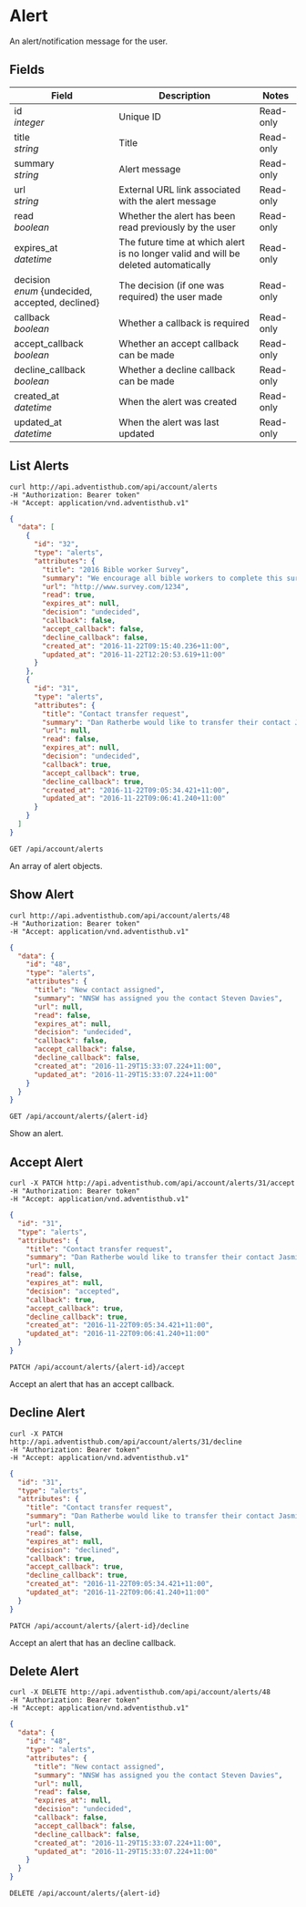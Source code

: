 # Alert

An alert/notification message for the user.

## Fields

Field | Description | Notes
--------- | ------- | -------
id<br> *integer* | Unique ID | Read-only
title<br> *string* | Title | Read-only
summary<br> *string* | Alert message | Read-only
url<br> *string* | External URL link associated with the alert message | Read-only
read<br>*boolean* | Whether the alert has been read previously by the user | Read-only
expires_at<br>*datetime* | The future time at which alert is no longer valid and will be deleted automatically | Read-only
decision<br>*enum* {undecided, accepted, declined}| The decision (if one was required) the user made | Read-only
callback<br>*boolean* | Whether a callback is required | Read-only
accept_callback<br>*boolean* | Whether an accept callback can be made | Read-only
decline_callback<br>*boolean* | Whether a decline callback can be made | Read-only
created_at<br>*datetime* | When the alert was created | Read-only
updated_at<br>*datetime* | When the alert was last updated | Read-only

## List Alerts
```shell
curl http://api.adventisthub.com/api/account/alerts
-H "Authorization: Bearer token"
-H "Accept: application/vnd.adventisthub.v1"
```

```json
{
  "data": [
    {
      "id": "32",
      "type": "alerts",
      "attributes": {
        "title": "2016 Bible worker Survey",
        "summary": "We encourage all bible workers to complete this survey to help us understand your needs.",
        "url": "http://www.survey.com/1234",
        "read": true,
        "expires_at": null,
        "decision": "undecided",
        "callback": false,
        "accept_callback": false,
        "decline_callback": false,
        "created_at": "2016-11-22T09:15:40.236+11:00",
        "updated_at": "2016-11-22T12:20:53.619+11:00"
      }
    },
    {
      "id": "31",
      "type": "alerts",
      "attributes": {
        "title": "Contact transfer request",
        "summary": "Dan Ratherbe would like to transfer their contact Jasmine Fondu to you",
        "url": null,
        "read": false,
        "expires_at": null,
        "decision": "undecided",
        "callback": true,
        "accept_callback": true,
        "decline_callback": true,
        "created_at": "2016-11-22T09:05:34.421+11:00",
        "updated_at": "2016-11-22T09:06:41.240+11:00"
      }
    }
  ]
}
```
`GET /api/account/alerts`

An array of alert objects.

## Show Alert

```shell
curl http://api.adventisthub.com/api/account/alerts/48
-H "Authorization: Bearer token"
-H "Accept: application/vnd.adventisthub.v1"
```
```json
{
  "data": {
    "id": "48",
    "type": "alerts",
    "attributes": {
      "title": "New contact assigned",
      "summary": "NNSW has assigned you the contact Steven Davies",
      "url": null,
      "read": false,
      "expires_at": null,
      "decision": "undecided",
      "callback": false,
      "accept_callback": false,
      "decline_callback": false,
      "created_at": "2016-11-29T15:33:07.224+11:00",
      "updated_at": "2016-11-29T15:33:07.224+11:00"
    }
  }
}
```

`GET /api/account/alerts/{alert-id}`

Show an alert.

## Accept Alert
```shell
curl -X PATCH http://api.adventisthub.com/api/account/alerts/31/accept
-H "Authorization: Bearer token"
-H "Accept: application/vnd.adventisthub.v1"
```
```json
{
  "id": "31",
  "type": "alerts",
  "attributes": {
    "title": "Contact transfer request",
    "summary": "Dan Ratherbe would like to transfer their contact Jasmine Fondu to you",
    "url": null,
    "read": false,
    "expires_at": null,
    "decision": "accepted",
    "callback": true,
    "accept_callback": true,
    "decline_callback": true,
    "created_at": "2016-11-22T09:05:34.421+11:00",
    "updated_at": "2016-11-22T09:06:41.240+11:00"
  }
}
```

`PATCH /api/account/alerts/{alert-id}/accept`

Accept an alert that has an accept callback.

## Decline Alert
```shell
curl -X PATCH http://api.adventisthub.com/api/account/alerts/31/decline
-H "Authorization: Bearer token"
-H "Accept: application/vnd.adventisthub.v1"
```
```json
{
  "id": "31",
  "type": "alerts",
  "attributes": {
    "title": "Contact transfer request",
    "summary": "Dan Ratherbe would like to transfer their contact Jasmine Fondu to you",
    "url": null,
    "read": false,
    "expires_at": null,
    "decision": "declined",
    "callback": true,
    "accept_callback": true,
    "decline_callback": true,
    "created_at": "2016-11-22T09:05:34.421+11:00",
    "updated_at": "2016-11-22T09:06:41.240+11:00"
  }
}
```

`PATCH /api/account/alerts/{alert-id}/decline`

Accept an alert that has an decline callback.

## Delete Alert
```shell
curl -X DELETE http://api.adventisthub.com/api/account/alerts/48
-H "Authorization: Bearer token"
-H "Accept: application/vnd.adventisthub.v1"
```
```json
{
  "data": {
    "id": "48",
    "type": "alerts",
    "attributes": {
      "title": "New contact assigned",
      "summary": "NNSW has assigned you the contact Steven Davies",
      "url": null,
      "read": false,
      "expires_at": null,
      "decision": "undecided",
      "callback": false,
      "accept_callback": false,
      "decline_callback": false,
      "created_at": "2016-11-29T15:33:07.224+11:00",
      "updated_at": "2016-11-29T15:33:07.224+11:00"
    }
  }
}
```

`DELETE /api/account/alerts/{alert-id}`